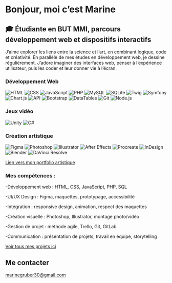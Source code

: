 # Bonjour, moi c’est Marine

## 🎓 Étudiante en BUT MMI, parcours développement web et dispositifs interactifs

J’aime explorer les liens entre la science et l’art, en combinant logique, code et créativité.
En parallèle de mes études en développement web, je dessine régulièrement.
J’adore imaginer des interfaces web, penser à l’expérience utilisateur, puis les coder et leur donner vie à l’écran.

### Développement Web  
![HTML](https://img.shields.io/badge/HTML5-E34F26?logo=html5&logoColor=white) ![CSS](https://img.shields.io/badge/CSS-1572B6?logo=css&logoColor=white) ![JavaScript](https://img.shields.io/badge/JavaScript-F7DF1E?logo=javascript&logoColor=black) ![PHP](https://img.shields.io/badge/PHP-777BB4?logo=php&logoColor=white) ![MySQL](https://img.shields.io/badge/MySQL-4479A1?logo=mysql&logoColor=white) ![SQLite](https://img.shields.io/badge/SQLite-003B57?logo=sqlite&logoColor=white) ![Twig](https://img.shields.io/badge/Twig-009688?logo=twig&logoColor=white) ![Symfony](https://img.shields.io/badge/Symfony-000000?logo=symfony&logoColor=white) ![Chart.js](https://img.shields.io/badge/Chart.js-FF6384?logo=chartdotjs&logoColor=white) ![API](https://img.shields.io/badge/API-0052CC?logo=cloudflare&logoColor=white) ![Bootstrap](https://img.shields.io/badge/Bootstrap-7952B3?logo=bootstrap&logoColor=white) ![DataTables](https://img.shields.io/badge/DataTables-1E90FF?logo=databricks&logoColor=white) ![Git](https://img.shields.io/badge/Git-F05032?logo=git&logoColor=white) ![Node.js](https://img.shields.io/badge/Node.js-339933?logo=node.js&logoColor=white)

### Jeux vidéo
![Unity](https://img.shields.io/badge/Unity-000000?logo=unity&logoColor=white) ![C#](https://img.shields.io/badge/C%23-239120?logo=c-sharp&logoColor=white)

### Création artistique 
![Figma](https://img.shields.io/badge/Figma-F24E1E?logo=figma&logoColor=white) ![Photoshop](https://img.shields.io/badge/Photoshop-31A8FF?logo=Adobe-Photoshop&logoColor=white) ![Illustrator](https://img.shields.io/badge/Illustrator-FF9A00?logo=adobe-illustrator&logoColor=white) ![After Effects](https://img.shields.io/badge/After%20Effects-9999FF?logo=adobe-after-effects&logoColor=white) ![Procreate](https://img.shields.io/badge/Procreate-000000?logo=procreate&logoColor=white) ![InDesign](https://img.shields.io/badge/InDesign-E44C61?logo=adobe-indesign&logoColor=white) ![Blender](https://img.shields.io/badge/Blender-F5792A?logo=blender&logoColor=white) ![DaVinci Resolve](https://img.shields.io/badge/DaVinci_Resolve-000000?logo=davinci-resolve&logoColor=white)

[Lien vers mon portfolio artistique](https://www.behance.net/marinegruber)

### Mes compétences :

-Développement web : HTML, CSS, JavaScript, PHP, SQL

-UI/UX Design : Figma, maquettes, prototypage, accessibilité

-Intégration : responsive design, animation, respect des maquettes

-Création visuelle : Photoshop, Illustrator, montage photo/vidéo

-Gestion de projet : méthode agile, Trello, Git, GitLab

-Communication : présentation de projets, travail en équipe, storytelling

[Voir tous mes projets ici](https://github.com/KokoCoquelicots?tab=repositories)

##  Me contacter

 marinegruber30@gmail.com  
